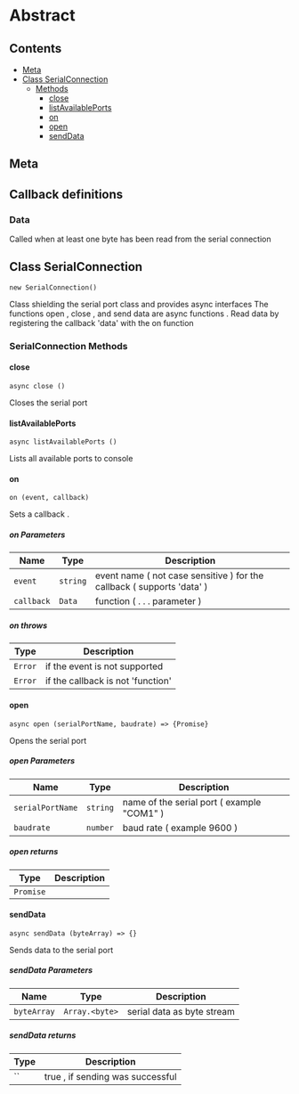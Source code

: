 <!-- This file is generated by jsmddoc version 0.1 -->

# Abstract

## Contents

- [Meta](#Meta)
- [Class SerialConnection](#Class-SerialConnection)
  - [Methods](#SerialConnection-Methods)
    - [close](#close)
    - [listAvailablePorts](#listAvailablePorts)
    - [on](#on)
    - [open](#open)
    - [sendData](#sendData)

## Meta

## Callback definitions

### Data

Called when at least one byte has been read from the serial connection

## Class SerialConnection

`new SerialConnection()`

Class shielding the serial port class and provides async interfaces The functions open , close , and send data are async functions . Read data by registering the callback 'data' with the on function

### SerialConnection Methods

#### close

`async close ()`

Closes the serial port

#### listAvailablePorts

`async listAvailablePorts ()`

Lists all available ports to console

#### on

`on (event, callback)`

Sets a callback .

##### on Parameters

| Name | Type | Description |
| ---------- | ------------ | ----------------- |
| `event` | `string` | event name ( not case sensitive ) for the callback ( supports 'data' ) | |
| `callback` | `Data` | function ( . . . parameter ) | |

##### on throws

| Type | Description |
| ---- | ----------- |
| `Error` | if the event is not supported |
| `Error` | if the callback is not 'function' |

#### open

`async open (serialPortName, baudrate) => {Promise}`

Opens the serial port

##### open Parameters

| Name | Type | Description |
| ---------- | ------------ | ----------------- |
| `serialPortName` | `string` | name of the serial port ( example "COM1" ) | |
| `baudrate` | `number` | baud rate ( example 9600 ) | |

##### open returns

| Type | Description |
| ---- | ----------- |
| `Promise` |  |

#### sendData

`async sendData (byteArray) => {}`

Sends data to the serial port

##### sendData Parameters

| Name | Type | Description |
| ---------- | ------------ | ----------------- |
| `byteArray` | `Array.<byte>` | serial data as byte stream | |

##### sendData returns

| Type | Description |
| ---- | ----------- |
| `` | true , if sending was successful |
